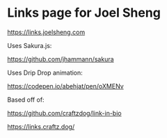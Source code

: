 Links page for Joel Sheng
=========================

https://links.joelsheng.com


Uses Sakura.js:

https://github.com/jhammann/sakura

Uses Drip Drop animation:

https://codepen.io/abehjat/pen/oXMENv

Based off of:

https://github.com/craftzdog/link-in-bio

https://links.craftz.dog/
